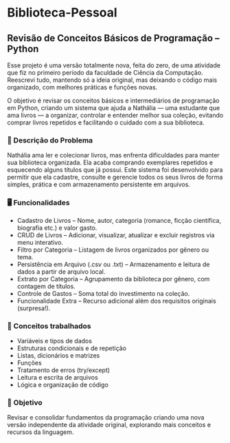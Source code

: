 # Biblioteca-Pessoal
## Revisão de Conceitos Básicos de Programação – Python
Esse projeto é uma versão totalmente nova, feita do zero, de uma atividade que fiz no primeiro período da faculdade de Ciência da Computação.
Reescrevi tudo, mantendo só a ideia original, mas deixando o código mais organizado, com melhores práticas e funções novas.

O objetivo é revisar os conceitos básicos e intermediários de programação em Python, criando um sistema que ajuda a Nathália — uma estudante que ama livros — a organizar, controlar e entender melhor sua coleção, evitando comprar livros repetidos e facilitando o cuidado com a sua biblioteca.

### 📝 Descrição do Problema
Nathália ama ler e colecionar livros, mas enfrenta dificuldades para manter sua biblioteca organizada. Ela acaba comprando exemplares repetidos e esquecendo alguns títulos que já possui.
Este sistema foi desenvolvido para permitir que ela cadastre, consulte e gerencie todos os seus livros de forma simples, prática e com armazenamento persistente em arquivos.

### 🖥️ Funcionalidades
- Cadastro de Livros – Nome, autor, categoria (romance, ficção científica, biografia etc.) e valor gasto.
- CRUD de Livros – Adicionar, visualizar, atualizar e excluir registros via menu interativo.
- Filtro por Categoria – Listagem de livros organizados por gênero ou tema.
- Persistência em Arquivo (.csv ou .txt) – Armazenamento e leitura de dados a partir de arquivo local.
- Extrato por Categoria – Agrupamento da biblioteca por gênero, com contagem de títulos.
- Controle de Gastos – Soma total do investimento na coleção.
- Funcionalidade Extra – Recurso adicional além dos requisitos originais (surpresa!).

### 📌 Conceitos trabalhados
- Variáveis e tipos de dados
- Estruturas condicionais e de repetição
- Listas, dicionários e matrizes
- Funções
- Tratamento de erros (try/except)
- Leitura e escrita de arquivos
- Lógica e organização de código

### 🎯 Objetivo
Revisar e consolidar fundamentos da programação criando uma nova versão independente da atividade original, explorando mais conceitos e recursos da linguagem.
